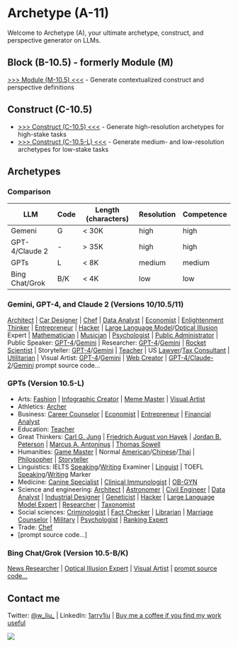 # Archetype (A-11)

Welcome to Archetype (A), your ultimate archetype, construct, and perspective generator on LLMs.

## Block (B-10.5) - formerly Module (M)

[>>> Module (M-10.5) <<<](https://chat.openai.com/g/g-pbGPf7Dfa-module-m) - Generate contextualized construct and perspective definitions 

## Construct (C-10.5)

- [>>> Construct (C-10.5) <<<](https://chat.openai.com/share/74206dc9-50ce-4716-99dc-04015d102b34) - Generate high-resolution archetypes for high-stake tasks 
- [>>> Construct (C-10.5-L) <<<](https://chat.openai.com/g/g-ZR3w4e0RR-construct-c) - Generate medium- and low-resolution archetypes for low-stake tasks 

## Archetypes

### Comparison 

| LLM | Code | Length (characters) | Resolution | Competence |
|---|---|---|---|---|
| Gemeni | G | < 30K | high | high |
| GPT-4/Claude 2 | - | > 35K | high | high |
| GPTs | L | < 8K | medium | medium |
| Bing Chat/Grok | B/K | < 4K | low | low |

### Gemini, GPT-4, and Claude 2 (Versions 10/10.5/11)

[Architect](https://chat.openai.com/share/ae3ad780-f2e2-4461-8407-593c32bc0734) | [Car Designer](https://chat.openai.com/share/d7447542-50eb-4a6c-8d7c-1173ba687968) | [Chef](https://chat.openai.com/share/96ad199d-da7c-4f19-b3c8-9e4e63d5951f) | [Data Analyst](https://chat.openai.com/share/48832ede-fb02-49ae-a319-6b6dcd082f70) | [Economist](https://chat.openai.com/share/14206929-8b4c-438c-bca6-f1356952f6e0) | [Enlightenment Thinker](https://chat.openai.com/share/bb6506ad-35bd-4ec6-b511-337cefee8a7a) | [Entrepreneur](https://chat.openai.com/share/3994fc10-59fd-4374-8991-2659717cfcc2) | [Hacker](https://chat.openai.com/share/29b18dfe-5f01-4134-8dd6-df9ed8ffd3b4) | [Large Language Model](https://chat.openai.com/share/2f5cf34b-d9f3-4449-bf6d-d6c8f37637eb)/[Optical Illusion](https://chat.openai.com/share/a2f32e9b-94a6-4b64-9cfb-53f101c7afce) Expert | [Mathematician](https://chat.openai.com/share/4d5a79f6-f2b8-458d-a2d4-9fd549a897dc) | [Musician](https://chat.openai.com/share/20e9ceaa-5971-4401-aec9-5ad9b47a6051) | [Psychologist](https://chat.openai.com/share/adbbea5b-ab8d-4362-a1f7-21b6d499eb64) | [Public Administrator](https://chat.openai.com/share/2e6609ef-ede8-4f51-993c-c36afa6e425b) | Public Speaker: [GPT-4](https://chat.openai.com/share/d49d6097-d1e2-4270-81d7-ec2484fd959d)/[Gemini](https://g.co/bard/share/cfdbb2930de4) | Researcher: [GPT-4](https://chat.openai.com/share/c4150382-2f5d-4e98-8630-961351704c5f)/[Gemini](https://g.co/bard/share/0dd27dc165f7) | [Rocket Scientist](https://chat.openai.com/share/3a1db8d6-5e63-4d7a-977c-7c6a40ccde96) | Storyteller: [GPT-4](https://chat.openai.com/share/f7e7bb1b-daaa-450b-8283-1cb0d70fffac)/[Gemini](https://g.co/bard/share/482febe344d5) | [Teacher](https://chat.openai.com/share/ac728205-9747-457b-a18b-75ac35510751) | US [Lawyer](https://chat.openai.com/share/d6b0bc93-f95d-408f-b952-d04b36f73058)/[Tax Consultant](https://chat.openai.com/share/180691a3-865d-4ed2-bf86-fdc7da22ff68) | [Utilitarian](https://chat.openai.com/share/b2bb08af-fe61-4ee1-bedf-f7e932e0b2d6) | Visual Artist: [GPT-4](https://chat.openai.com/share/1b839218-beec-4caa-99d6-617b64093877)/[Gemini](https://bard.google.com/share/30e005f355f7) | [Web Creator](https://chat.openai.com/share/ccb36aa8-455f-42d5-8785-8015b33513a4) | [GPT-4/Claude-2](https://github.com/1arry1iu/archetype/tree/main/Archetypal%20Personas)/[Gemini](https://github.com/1arry1iu/archetype/tree/main/Bard) prompt source code...

### GPTs (Version 10.5-L)

- Arts: [Fashion](https://chat.openai.com/g/g-aSgVWwHSr-universal-fashion-designer-ufd) | [Infographic Creator](https://chat.openai.com/g/g-F6UV4FOtF-universal-inforgraphic-creator-uic) | [Meme Master](https://chat.openai.com/g/g-RPHDGYpZx-universal-meme-master-umm) | [Visual Artist](https://chat.openai.com/g/g-DajFS86Q5-universal-visual-artist-uva)
- Athletics: [Archer](https://chat.openai.com/g/g-wt5xICUNE-universal-archer-uac)
- Business: [Career Counselor](https://chat.openai.com/g/g-0LRlMdiQX-universal-career-counselor-ucc) | [Economist](https://chat.openai.com/g/g-ZKx7oeVvs-universal-economist-uec) | [Entrepreneur](https://chat.openai.com/g/g-5j5cYSts5-universal-entrepreneur-uen) | [Financial Analyst](https://chat.openai.com/g/g-Gjnowuc3C-universal-financial-analyst-ufa)
- Education: [Teacher](https://chat.openai.com/g/g-iyMu9FxdB-universal-teacher)
- Great Thinkers: [Carl G. Jung](https://chat.openai.com/g/g-S6aMsDoYi-carl-g-jung-cgj) | 
[Friedrich August von Hayek](https://chat.openai.com/g/g-5DJVaTGc0-friedrich-august-von-hayek-fah) | [Jordan B. Peterson](https://chat.openai.com/g/g-4nay9mTfV-jordan-b-peterson-jbp) | [Marcus A. Antoninus](https://chat.openai.com/g/g-A8DEoiDll-marcus-a-antoninus-maa) | [Thomas Sowell](https://chat.openai.com/g/g-tFtfltCBA-thomas-sowell-ts)
- Humanities: [Game Master](https://chat.openai.com/g/g-E8z12YboN-universal-game-master-ugm) | Normal [American](https://chat.openai.com/g/g-n2vLRmF26-universal-normal-american-una)/[Chinese](https://chat.openai.com/g/g-CURKUcxvV-universal-normal-chinese-unc)/[Thai](https://chat.openai.com/g/g-QWjflIxZE-universal-normal-thai) | [Philosopher](https://chat.openai.com/g/g-ZKrYeKrjA-universal-philosopher-up) | [Storyteller](https://chat.openai.com/g/g-i2KB66rSE-universal-storyteller-ust)
- Linguistics: IELTS [Speaking](https://chat.openai.com/g/g-DzR8WYdYW-universal-ielts-speaking-examiner-uise)/[Writing](https://chat.openai.com/g/g-zvKrMa3Sm-universal-ielts-writing-examiner-uiwe) Examiner | [Linguist](https://chat.openai.com/g/g-dj4afPM2J-universal-linguist-ul) | TOEFL [Speaking](https://chat.openai.com/g/g-M7vSdiwDd-universal-toefl-speaking-marker-utsm)/[Writing](https://chat.openai.com/g/g-3KZqMpXd8-universal-toefl-writing-marker-utwm) Marker
- Medicine: [Canine Specialist](https://chat.openai.com/g/g-Cc9XQo37L-universal-canine-specialist-ucs) | [Clinical Immunologist](https://chat.openai.com/g/g-urOsAwPlz-universal-clinical-immunologist-uci) | [OB-GYN](https://chat.openai.com/g/g-3ZMZeDz7b-universal-ob-gyn-uobgyn)
- Science and engineering: [Architect](https://chat.openai.com/g/g-BEGfk6MHc-universal-architect-uat) | [Astronomer](https://chat.openai.com/g/g-DhvzBQKLz-universal-astronomer-uam) | [Civil Engineer](https://chat.openai.com/g/g-4x90lXgox-universal-civil-engineer-uce) | [Data Analyst](https://chat.openai.com/g/g-UnHVJnGaf-universal-data-analyst-uda) | [Industrial Designer](https://chat.openai.com/g/g-Ao2B30Cet-universal-industrial-designer-uid) | [Geneticist](https://chat.openai.com/g/g-4hIIkhI5u-universal-geneticist-ugt) | [Hacker](https://chat.openai.com/g/g-bGkn7Cr4z-universal-hacker-uh) | [Large Language Model Expert](https://chat.openai.com/g/g-DIACCRsW0-universal-large-language-model-expert-ullme) | [Researcher](https://chat.openai.com/g/g-kf6WevEpP-universal-researcher-ur) | [Taxonomist](https://chat.openai.com/g/g-5zGZ2j4xE-universal-taxonomist-utx)
- Social sciences: [Criminologist](https://chat.openai.com/g/g-yEdhOeQY9-universal-criminologist-ucn) | [Fact Checker](https://chat.openai.com/g/g-Kcx3ZllkZ-universal-fact-checker-ufc) | [Librarian](https://chat.openai.com/g/g-E5SqgRWH8-universal-librarian-ulb) | [Marriage Counselor](https://chat.openai.com/g/g-aVoGsEqUk-universal-marriage-counselor-umc) | [Military](https://chat.openai.com/g/g-RQDOeB4Ez-universal-military-expert-ume) | [Psychologist](https://chat.openai.com/g/g-gktcTLs6E-universal-psychologist-upc) | [Ranking Expert](https://chat.openai.com/g/g-zeV6yEhWW-universal-ranking-expert-ure)
- Trade: [Chef](https://chat.openai.com/g/g-93ThuDHcx-universal-chef-ucf)
- [prompt source code...]

### Bing Chat/Grok (Version 10.5-B/K)

[News Researcher](https://github.com/1arry1iu/archetype/blob/main/Grok/UNR-K) | [Optical Illusion Expert](https://sl.bing.net/9jMAiyDRfg) | [Visual Artist](https://sl.bing.net/dQzgJ7UQeLk) | [prompt source code...](https://github.com/1arry1iu/archetype/tree/main/Bing%20Chat)

## Contact me

Twitter: [@w_liu_](https://twitter.com/w_liu_) | LinkedIn: [1arry1iu](https://www.linkedin.com/in/1arry1iu/) | [Buy me a coffee if you find my work useful](https://www.buymeacoffee.com/1arry1iu)

![](https://github.com/1arry1iu/everything/blob/main/A_Avatar.png)
